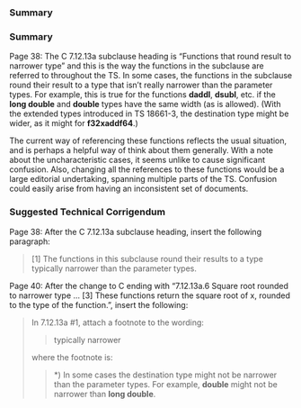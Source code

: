 ### Summary

### Summary

Page 38: The C 7.12.13a subclause heading is “Functions that round result to
narrower type” and this is the way the functions in the subclause are referred
to throughout the TS. In some cases, the functions in the subclause round their
result to a type that isn’t really narrower than the parameter types. For
example, this is true for the functions **daddl**, **dsubl**, etc. if the **long
double** and **double** types have the same width (as is allowed). (With the
extended types introduced in TS 18661-3, the destination type might be wider, as
it might for **f32xaddf64**.)

The current way of referencing these functions reflects the usual situation, and
is perhaps a helpful way of think about them generally. With a note about the
uncharacteristic cases, it seems unlike to cause significant confusion. Also,
changing all the references to these functions would be a large editorial
undertaking, spanning multiple parts of the TS. Confusion could easily arise
from having an inconsistent set of documents.

### Suggested Technical Corrigendum

Page 38: After the C 7.12.13a subclause heading, insert the following paragraph:

> \[1\] The functions in this subclause round their results to a type typically
> narrower than the parameter types.

Page 40: After the change to C ending with “7.12.13a.6 Square root rounded to
narrower type ... \[3\] These functions return the square root of x, rounded to
the type of the function.”, insert the following:

> In 7.12.13a #1, attach a footnote to the wording:
>
> > typically narrower
>
> where the footnote is:
>
> > \*) In some cases the destination type might not be narrower than the parameter
> > types. For example, **double** might not be narrower than **long double**.
